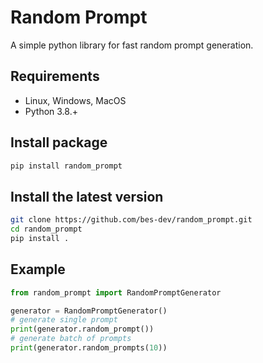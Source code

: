 # Random Prompt

A simple python library for fast random prompt generation.


## Requirements

* Linux, Windows, MacOS
* Python 3.8.+

## Install package

```bash
pip install random_prompt
```

## Install the latest version

```bash
git clone https://github.com/bes-dev/random_prompt.git
cd random_prompt
pip install .
```

## Example

```python
from random_prompt import RandomPromptGenerator

generator = RandomPromptGenerator()
# generate single prompt
print(generator.random_prompt())
# generate batch of prompts
print(generator.random_prompts(10))
```
